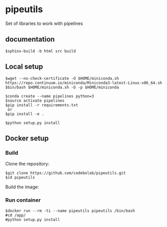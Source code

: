 # pipeutils

Set of libraries to work with pipelines

## documentation 

```
$sphinx-build -b html src build

```

## Local setup

```
$wget --no-check-certificate -O $HOME/miniconda.sh https://repo.continuum.io/miniconda/Miniconda3-latest-Linux-x86_64.sh 
$bin/bash $HOME/miniconda.sh -b -p $HOME/miniconda
```

```
$conda create --name pipelines python=3
$source activate pipelines
$pip install -r requirements.txt
 ór
$pip install -e .
```

```
$python setup.py install

```

## Docker setup

### Build

Clone the repository:

```
$git clone https://github.com/codebolab/pipeutils.git
$cd pipeutils
```

Build the image:


### Run container


```
$docker run --rm -ti --name pipeutils pipeutils /bin/bash
#cd /app/
#python setup.py install 
```

